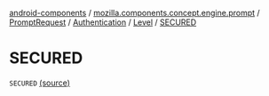 [android-components](../../../../index.md) / [mozilla.components.concept.engine.prompt](../../../index.md) / [PromptRequest](../../index.md) / [Authentication](../index.md) / [Level](index.md) / [SECURED](./-s-e-c-u-r-e-d.md)

# SECURED

`SECURED` [(source)](https://github.com/mozilla-mobile/android-components/blob/master/components/concept/engine/src/main/java/mozilla/components/concept/engine/prompt/PromptRequest.kt#L212)